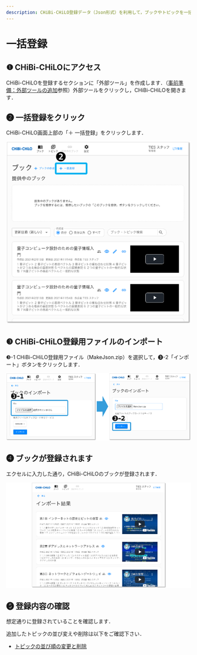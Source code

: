 ```yaml
---
description: CHiBi-CHiLO登録データ（Json形式）を利用して，ブックやトピックを一括で作成します．
---
```


# 一括登録

## ❶ CHiBi-CHiLOにアクセス

CHiBi-CHiLOを登録するセクションに「外部ツール」を作成します．（[事前準備：外部ツールの追加](../../access.md)参照）外部ツールをクリックし，CHiBi-CHiLOを開きます．

## ❷ 一括登録をクリック

CHiBi-CHiLO画面上部の「＋ 一括登録」をクリックします．

![](<../../.gitbook/assets/image (175).png>)

## ❸ CHiBi-CHiLO登録用ファイルのインポート

❸-1 CHiBi-CHiLO登録用ファイル（MakeJson.zip）を選択して，❸-2「インポート」ボタンをクリックします．

![](<../../.gitbook/assets/image (177).png>)

## ❹ ブックが登録されます

エクセルに入力した通り，CHiBi-CHiLOのブックが登録されます．

![](<../../.gitbook/assets/image (154).png>)

## ❺ 登録内容の確認

想定通りに登録されていることを確認します．

追加したトピックの並び変えや削除は以下をご確認下さい．

* [トピックの並び順の変更と削除](../../operation/book/topic\_management/topic-order.md)

